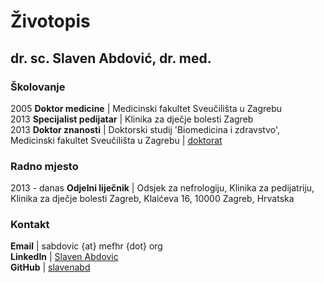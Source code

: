 # Životopis

## dr. sc. Slaven Abdović, dr. med.

### Školovanje

2005 **Doktor medicine** | Medicinski fakultet Sveučilišta u Zagrebu\
2013 **Specijalist pedijatar** | Klinika za dječje bolesti Zagreb\
2013 **Doktor znanosti** | Doktorski studij 'Biomedicina i zdravstvo', Medicinski fakultet Sveučilišta u Zagrebu | [doktorat](http://medlib.mef.hr/1960/%20Procjena%20kvalitete%20%C5%BEivota%20djece%20oboljele%20od%20upalnih%20bolesti%20crijeva)

### Radno mjesto

2013 - danas **Odjelni liječnik** | Odsjek za nefrologiju, Klinika za pedijatriju, Klinika za dječje bolesti Zagreb, Klaićeva 16, 10000 Zagreb, Hrvatska

### Kontakt

**Email** | sabdovic {at} mefhr {dot} org\
**LinkedIn** | [Slaven Abdovic](https://www.linkedin.com/in/slaven-abdovic)\
**GitHub** | [slavenabd](https://github.com/slavenabd)

